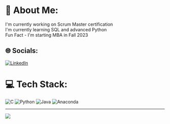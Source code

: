 # 💫 About Me:
I'm currently working on Scrum Master certification<br>I'm currently learning SQL and advanced Python<br>Fun Fact - I'm starting MBA in Fall 2023


## 🌐 Socials:
[![LinkedIn](https://img.shields.io/badge/LinkedIn-%230077B5.svg?logo=linkedin&logoColor=white)](https://linkedin.com/in/rowanrichter) 

# 💻 Tech Stack:
![C](https://img.shields.io/badge/c-%2300599C.svg?style=for-the-badge&logo=c&logoColor=white) ![Python](https://img.shields.io/badge/python-3670A0?style=for-the-badge&logo=python&logoColor=ffdd54) ![Java](https://img.shields.io/badge/java-%23ED8B00.svg?style=for-the-badge&logo=java&logoColor=white) ![Anaconda](https://img.shields.io/badge/Anaconda-%2344A833.svg?style=for-the-badge&logo=anaconda&logoColor=white)

---
[![](https://visitcount.itsvg.in/api?id=rDakota&icon=0&color=0)](https://visitcount.itsvg.in)

<!-- Proudly created with GPRM ( https://gprm.itsvg.in ) -->
